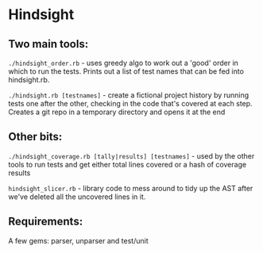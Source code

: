 # Hindsight


## Two main tools:

`./hindsight_order.rb` - uses greedy algo to work out a 'good' order in which to run the tests. Prints out a list of test names that can be fed into hindsight.rb.

`./hindsight.rb [testnames]` - create a fictional project history by running tests one after the other, checking in the code that's covered at each step. Creates a git repo in a temporary directory and opens it at the end

## Other bits:

`./hindsight_coverage.rb [tally|results] [testnames]` - used by the other tools to run tests and get either total lines covered or a hash of coverage results

`hindsight_slicer.rb` - library code to mess around to tidy up the AST after we've deleted all the uncovered lines in it.

## Requirements: 

A few gems: parser, unparser and test/unit
